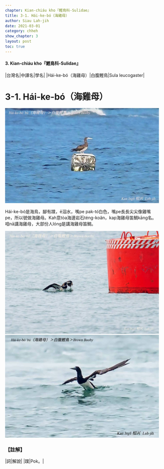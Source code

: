 ```yaml
---
chapter: Kian-chiáu kho『鰹鳥科-Sulidae』
title: 3-1. Hái-ke-bó（海雞母）
author: Siau Lah-jih
date: 2021-03-01
category: chheh
show_chapter: 3
layout: post
toc: true
---
```


#### 3. Kian-chiáu kho『鰹鳥科-Sulidae』

|台灣名|中譯名|學名|
|Hái-ke-bó（海雞母）|白腹鰹鳥|Sula leucogaster|


# 3-1. Hái-ke-bó（海雞母）

![](../too5/03/03-1-1.海雞母.jpg)

Hái-ke-bó是海鳥，腳有蹼，ē泅水，嘴pe pak-tó͘白色，嘴pe長長尖尖像雞嘴pe，所以號做海雞母。Kah意tòa海邊岩石téng-koân，kap海雞母笛鯛kāng名。咱nā講海雞母，大部份人lóng是講海雞母笛鯛。


![](../too5/03/03-1-2.海雞母.jpg)
![](../too5/03/03-1-3.海雞母.jpg)

### 【註解】

|詞|解說|
|蹼|Pok。|
